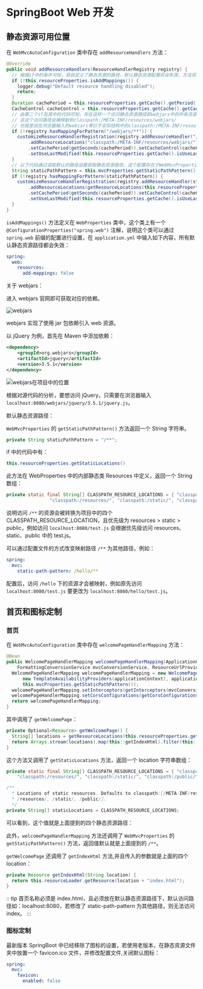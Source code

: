 # SpringBoot Web 开发

## 静态资源可用位置

在 `WebMvcAutoConfiguration` 类中存在 `addResourceHandlers` 方法：

```java
@Override
public void addResourceHandlers(ResourceHandlerRegistry registry) {
  // 根据if中的条件可知，若自定义了静态资源的路径，默认静态资源配置将会失效，方法将会直接返回，
  if (!this.resourceProperties.isAddMappings()) {
    logger.debug("Default resource handling disabled");
    return;
  }
  Duration cachePeriod = this.resourceProperties.getCache().getPeriod();
  CacheControl cacheControl = this.resourceProperties.getCache().getCachecontrol().toHttpCacheControl();
  // 由第二个if及其中的代码可知，存在这样一个访问静态资源路径即webjars中的所有资源，例如localhost:8080/wabjars/jquery.js,
  // 且这个访问路径会被映射到classpath:/META-INF/resources/webjars/
  // 也就是说在浏览器输入的webjars等价于实际结构中的classpath:/META-INF/resources/webjars/
  if (!registry.hasMappingForPattern("/webjars/**")) {
    customizeResourceHandlerRegistration(registry.addResourceHandler("/webjars/**")
        .addResourceLocations("classpath:/META-INF/resources/webjars/")
        .setCachePeriod(getSeconds(cachePeriod)).setCacheControl(cacheControl)
        .setUseLastModified(this.resourceProperties.getCache().isUseLastModified()));
  }
  // 以下代码通过读取默认的路径设置获取静态资源路径，这个配置存在于WebMvcProperties中
  String staticPathPattern = this.mvcProperties.getStaticPathPattern();
  if (!registry.hasMappingForPattern(staticPathPattern)) {
    customizeResourceHandlerRegistration(registry.addResourceHandler(staticPathPattern)
        .addResourceLocations(getResourceLocations(this.resourceProperties.getStaticLocations()))
        .setCachePeriod(getSeconds(cachePeriod)).setCacheControl(cacheControl)
        .setUseLastModified(this.resourceProperties.getCache().isUseLastModified()));
  }
}
```

`isAddMappings()` 方法定义在 `WebProperties` 类中，这个类上有一个 `@ConfigurationProperties("spring.web")` 注解，说明这个类可以通过 `spring.web` 前缀的配置进行设置，在 `application.yml` 中输入如下内容，所有默认静态资源路径都会失效：

```yaml
spring:
  web:
    resources:
      add-mappings: false
```

关于 webjars：

进入 webjars 官网即可获取对应的依赖。

![webjars](/SpringBoot/webjars.jpg)

webjars 实现了使用 jar 包依赖引入 web 资源。

以 jQuery 为例，首先在 Maven 中添加依赖：

```xml
<dependency>
    <groupId>org.webjars</groupId>
    <artifactId>jquery</artifactId>
    <version>3.5.1</version>
</dependency>
```

![webjars在项目中的位置](/SpringBoot/webjars在项目中的位置.jpg)

根据对源代码的分析，要想访问 jQuery，只需要在浏览器输入 `localhost:8080/webjars/jquery/3.5.1/jquery.js`。

默认静态资源路径：

`WebMvcProperties` 的 `getStaticPathPattern()` 方法返回一个 String 字符串。

```java
private String staticPathPattern = "/**";
```

if 中的代码中有：

```java
this.resourceProperties.getStaticLocations()
```

此方法在 WebProperties 中的内部静态类 Resources 中定义，返回一个 String 数组：

```java
private static final String[] CLASSPATH_RESOURCE_LOCATIONS = { "classpath:/META-INF/resources/",
				"classpath:/resources/", "classpath:/static/", "classpath:/public/" };
```

说明访问 `/**` 的资源会被转换为项目中的四个 CLASSPATH_RESOURCE_LOCATION，且优先级为 resources > static > public，例如访问 `localhost:8080/test.js` 会根据优先级访问 resources、static、public 中的 test.js。

可以通过配置文件的方式改变映射路径 `/**` 为其他路径，例如：

```yaml
spring:
  mvc:
    static-path-pattern: /hello/**
```

配置后，访问 `/hello` 下的资源才会被映射，例如原先访问 `localhost:8080/test.js` 要更改为 `localhost:8080/hello/test.js`。

## 首页和图标定制

### 首页

在 `WebMvcAutoConfiguration` 类中存在 `welcomePageHandlerMapping` 方法：

```java
@Bean
public WelcomePageHandlerMapping welcomePageHandlerMapping(ApplicationContext applicationContext,
    FormattingConversionService mvcConversionService, ResourceUrlProvider mvcResourceUrlProvider) {
  WelcomePageHandlerMapping welcomePageHandlerMapping = new WelcomePageHandlerMapping(
      new TemplateAvailabilityProviders(applicationContext), applicationContext, getWelcomePage(),
      this.mvcProperties.getStaticPathPattern());
  welcomePageHandlerMapping.setInterceptors(getInterceptors(mvcConversionService, mvcResourceUrlProvider));
  welcomePageHandlerMapping.setCorsConfigurations(getCorsConfigurations());
  return welcomePageHandlerMapping;
}
```

其中调用了 `getWelcomePage`：

```java
private Optional<Resource> getWelcomePage() {
  String[] locations = getResourceLocations(this.resourceProperties.getStaticLocations());
  return Arrays.stream(locations).map(this::getIndexHtml).filter(this::isReadable).findFirst();
}
```

这个方法又调用了 `getStaticLocations` 方法，返回一个 location 字符串数组：

```java
private static final String[] CLASSPATH_RESOURCE_LOCATIONS = { "classpath:/META-INF/resources/",
    "classpath:/resources/", "classpath:/static/", "classpath:/public/" };

/**
  * Locations of static resources. Defaults to classpath:[/META-INF/resources/,
  * /resources/, /static/, /public/].
  */
private String[] staticLocations = CLASSPATH_RESOURCE_LOCATIONS;
```

可以看到，这个值就是上面提到的四个静态资源路径：

此外，`welcomePageHandlerMapping` 方法还调用了 `WebMvcProperties` 的 `getStaticPathPattern()` 方法，返回值默认就是上面提到的 `/**`。

`getWelcomePage` 还调用了 `getIndexHtml` 方法,并且传入的参数就是上面的四个 location：

```java
private Resource getIndexHtml(String location) {
  return this.resourceLoader.getResource(location + "index.html");
}
```

:: tip
首页名称必须是 index.html，且必须放在默认静态资源路径下，默认访问路径如：localhost:8080，若修改了 static-path-pattern 为其他路径，则无法访问 index。
:::

### 图标定制

最新版本 SpringBoot 中已经移除了图标的设置，若使用老版本，在静态资源文件夹中放置一个 favicon.ico 文件，并修改配置文件,关闭默认图标：

```yaml
spring:
  mvc:
    favicon:
      enabled: false
```
